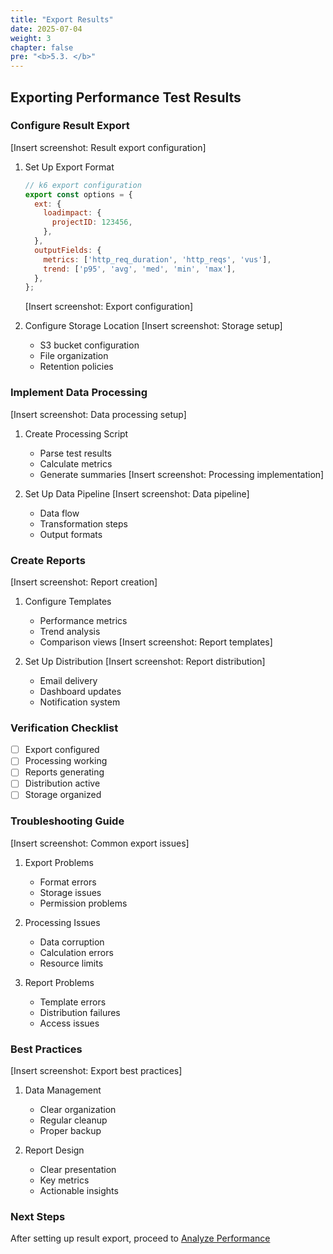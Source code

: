 ```yaml
---
title: "Export Results"
date: 2025-07-04
weight: 3
chapter: false
pre: "<b>5.3. </b>"
---
```


## Exporting Performance Test Results

### Configure Result Export
[Insert screenshot: Result export configuration]
1. Set Up Export Format
   ```javascript
   // k6 export configuration
   export const options = {
     ext: {
       loadimpact: {
         projectID: 123456,
       },
     },
     outputFields: {
       metrics: ['http_req_duration', 'http_reqs', 'vus'],
       trend: ['p95', 'avg', 'med', 'min', 'max'],
     },
   };
   ```
   [Insert screenshot: Export configuration]

2. Configure Storage Location
   [Insert screenshot: Storage setup]
   - S3 bucket configuration
   - File organization
   - Retention policies

### Implement Data Processing
[Insert screenshot: Data processing setup]
1. Create Processing Script
   - Parse test results
   - Calculate metrics
   - Generate summaries
   [Insert screenshot: Processing implementation]

2. Set Up Data Pipeline
   [Insert screenshot: Data pipeline]
   - Data flow
   - Transformation steps
   - Output formats

### Create Reports
[Insert screenshot: Report creation]
1. Configure Templates
   - Performance metrics
   - Trend analysis
   - Comparison views
   [Insert screenshot: Report templates]

2. Set Up Distribution
   [Insert screenshot: Report distribution]
   - Email delivery
   - Dashboard updates
   - Notification system

### Verification Checklist
- [ ] Export configured
- [ ] Processing working
- [ ] Reports generating
- [ ] Distribution active
- [ ] Storage organized

### Troubleshooting Guide
[Insert screenshot: Common export issues]
1. Export Problems
   - Format errors
   - Storage issues
   - Permission problems

2. Processing Issues
   - Data corruption
   - Calculation errors
   - Resource limits

3. Report Problems
   - Template errors
   - Distribution failures
   - Access issues

### Best Practices
[Insert screenshot: Export best practices]
1. Data Management
   - Clear organization
   - Regular cleanup
   - Proper backup

2. Report Design
   - Clear presentation
   - Key metrics
   - Actionable insights

### Next Steps
After setting up result export, proceed to [Analyze Performance](../5.4-analyze-performance/)
